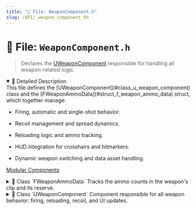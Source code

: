 ```yaml
---
title: "📄 File: WeaponComponent.h"
slug: /API/_weapon_component_8h
---
```


# 📄 File: `WeaponComponent.h`

> Declares the [UWeaponComponent](#class_u_weapon_component) responsible for handling all weapon-related logic.

<details open>
<summary>📝 Detailed Description</summary>
This file defines the [UWeaponComponent](#class_u_weapon_component) class and the [FWeaponAmmoData](#struct_f_weapon_ammo_data) struct, which together manage:

* Firing, automatic and single-shot behavior.

* Recoil management and spread dynamics.

* Reloading logic and ammo tracking.

* HUD integration for crosshairs and hitmarkers.

* Dynamic weapon switching and data asset handling.

[Modular Components](#group___modular___components)
</details>

<!-- block -->
<details>
<summary>
  📘 Class `FWeaponAmmoData`
  <span class="brief-description-pill">Tracks the ammo counts in the weapon's clip and its reserve.</span>
</summary>

<details open>
<summary>🧍 Members</summary>

<!-- FUNCTIONS -->
<details open>
<summary>⚙️ Functions</summary>

</details>

<!-- VARIABLES -->
<details open>
<summary>📦 Variables</summary>
  <details>
    <summary>
      🧠 <code>CurrentAmmo</code>
      <span class="member-badge kind-variable">variable</span>
      <span class="member-badge section-public-attrib">Public</span>
      <span class="brief-description-pill">Current number of rounds in the clip.</span>
    </summary>
    <p>Current number of rounds in the clip.</p>
  </details>
  <details>
    <summary>
      🧠 <code>ReserveAmmo</code>
      <span class="member-badge kind-variable">variable</span>
      <span class="member-badge section-public-attrib">Public</span>
      <span class="brief-description-pill">Number of rounds available in reserve.</span>
    </summary>
    <p>Number of rounds available in reserve.</p>
  </details>
</details>

</details>

</details>
<!-- block -->

<!-- block -->
<details>
<summary>
  📘 Class `UWeaponComponent`
  <span class="brief-description-pill">Component responsible for all weapon behavior: firing, reloading, recoil, and UI updates.</span>
</summary>

> This component exposes:

* [FireWeapon()](#class_u_weapon_component_1aa9f322fa843b509d339ae30970396dd3) for triggering shots (supports sub-shots via the `SubShotIndex` parameter).

* [ReloadWeapon()](#class_u_weapon_component_1a0cc8cc9981a534155199674703d6a44a) and [FinishReloading()](#class_u_weapon_component_1a8fc78ff182ea627b1f08c68642cb85b1) for handling ammo refill.

* [UpdateCrosshairSpread()](#class_u_weapon_component_1a7441dc2b5b6429fcf4e28440c926f98a) for driving the HUD crosshair based on movement and weapon state.

<details open>
<summary>🧍 Members</summary>

<!-- FUNCTIONS -->
<details open>
<summary>⚙️ Functions</summary>

  <details>
    <summary>
      🧠 <code>UWeaponComponent</code>
      <span class="member-badge kind-function">function</span>
      <span class="member-badge section-public-func">Public</span>
      <span class="brief-description-pill">Constructor that sets default values for this component's properties.</span>
    </summary>

    <p><strong>Parameters:</strong> None</p>

    <hr />
    <p><strong>📄 Source:</strong> <code>Source/TimeAssassin/WeaponComponent.cpp</code> (lines 23–33)</p>
    <ExpandableCodeBlock code={`UWeaponComponent::UWeaponComponent()
{
	// Set this component to be initialized when the game starts, and to be ticked every frame.  You can turn these features
	// off to improve performance if you don't need them.
	// 
	// Turn *off* ticking until someone sets a valid widget
	PrimaryComponentTick.bCanEverTick = true;

	PrimaryComponentTick.bStartWithTickEnabled = true;
	// ...
}`} language="cpp" previewLines={15} />

  </details>
  <details>
    <summary>
      🧠 <code>FireWeapon</code>
      <span class="member-badge kind-function">function</span>
      <span class="member-badge section-public-func">Public</span>
      <span class="brief-description-pill">Fire a single shot or sub-shot.</span>
    </summary>

    <p><strong>Parameters:</strong></p>
    <ul>
        <li><code>int32 SubShotIndex</code> – Index to support multi-projectile weapons (e.g. shotgun pellets).</li>
        <li><code>float SimulatedTime</code> – Used for replicated fire timing; defaults to local time.</li>
    </ul>

    <hr />
    <p><strong>📄 Source:</strong> <code>Source/TimeAssassin/WeaponComponent.cpp</code> (lines 345–588)</p>
    <ExpandableCodeBlock code={`void UWeaponComponent::FireWeapon(int32 SubShotIndex, float SimulatedTime)
{
	if (!WeaponData)
	{
		UE_LOG(LogTemp, Warning, TEXT("FireWeapon: No WeaponData assigned!"));
		return;
	}
	if (!GetOwner())
	{
		UE_LOG(LogTemp, Warning, TEXT("FireWeapon: No owner assigned!"));
		return;
	}
	if (!WeaponData || !GetOwner()) return;

	if (!CanFire())
	{
		UE_LOG(LogTemp, Warning, TEXT("FireWeapon: Cannot fire yet!"));
		return;
	}

	if (!CachedHUD.IsValid())
	{
		UE_LOG(LogTemp, Warning, TEXT("FireWeapon: No HUD widget assigned!"));
		if (APlayerController* PC = Cast<APlayerController>(GetOwner()->GetInstigatorController()))
		{
			if (AGameHUD* GameHUD = Cast<AGameHUD>(PC->GetHUD()))
			{
				CachedHUD = GameHUD->GetHUDWidget();
				UE_LOG(LogTemp, Log, TEXT("FireWeapon: Retrieved HUD widget from GameHUD."));
			}
		}
	}

	// === Fire Rate Debug ===
	static float LastLoggedShotTime = -1.0f;

	if (SimulatedTime > 0.f)
	{
		if (LastLoggedShotTime >= 0.f)
		{
			const float Interval = SimulatedTime - LastLoggedShotTime;
			const float ActualRPM = 60.f / Interval;

			UE_LOG(LogTemp, Warning, TEXT("[Fire] Simulated Shot at %.4f"), SimulatedTime);
			UE_LOG(LogTemp, Log, TEXT("[FireRate Debug] Interval: %.4f s | Actual RPM: %.1f"), Interval, ActualRPM);

			const float ExpectedInterval = 60.f / WeaponData->FireRate;
			const float Drift = FMath::Abs(Interval - ExpectedInterval);

			if (Drift > 0.0005f) // (More precise threshold for high RPM)
			{
				UE_LOG(LogTemp, Warning, TEXT("?? RPM Drift! ? = %.4f (Expected: %.4f)"), Drift, ExpectedInterval);
			}
		}

		LastLoggedShotTime = SimulatedTime;
	}

	

	AActor* Owner = GetOwner();

	FVector ViewLocation;
	FRotator ViewRotation;

	// Get viewpoint from controller (player or AI)
	if (APawn* PawnOwner = Cast<APawn>(Owner))
	{
		AController* Controller = PawnOwner->GetController();
		if (Controller)
		{
			Controller->GetPlayerViewPoint(ViewLocation, ViewRotation);
		}
		else
		{
			ViewLocation = Owner->GetActorLocation();
			ViewRotation = Owner->GetActorRotation();
		}
	}
	else
	{
		ViewLocation = Owner->GetActorLocation();
		ViewRotation = Owner->GetActorRotation();
	}

	FVector Start = ViewLocation;
	FVector ShootDir = ViewRotation.Vector();

	const int32 PatternIndex = CurrentSprayIndex + SubShotIndex;

	// === APPLY SPRAY PATTERN TO BULLETS ===
	if (WeaponData && WeaponData->SprayPattern.IsValidIndex(PatternIndex))
	{
		const FVector2D Point = WeaponData->SprayPattern[PatternIndex];
		const FRotator PatternRot(Point.Y * WeaponData->BulletPatternMultiplier, Point.X * WeaponData->BulletPatternMultiplier, 0.f);
		FRotator BulletAim = ViewRotation + PatternRot;
		ShootDir = BulletAim.Vector();
		
	}

	// === RANDOM SPREAD ===
	if (WeaponData && CurrentSpread > 0.f)
	{
		float HalfAngle = FMath::DegreesToRadians(CurrentSpread * 0.5f);
		ShootDir = FMath::VRandCone(ShootDir, HalfAngle);

		UE_LOG(LogTemp, Log, TEXT("ShootDir with spread: %s"), *ShootDir.ToString());
	}

	FVector End = Start + ShootDir * WeaponData->TraceDistance;

	FHitResult Hit;
	FCollisionQueryParams Params;
	Params.AddIgnoredActor(Owner);

	const bool bHit = GetWorld()->LineTraceSingleByChannel(Hit, Start, End, ECC_Visibility, Params);
	const FVector ImpactPoint = bHit ? Hit.ImpactPoint : End;

	// === APPLY CAMERA RECOIL ===
	if (WeaponData && WeaponData->SprayPattern.IsValidIndex(CurrentSprayIndex))
	{
		const FVector2D Point = WeaponData->SprayPattern[CurrentSprayIndex];
		const FVector2D NextPoint = WeaponData->SprayPattern.IsValidIndex(CurrentSprayIndex + 1) ? WeaponData->SprayPattern[CurrentSprayIndex + 1] : Point;
		FVector2D PatternDelta = NextPoint - Point;

		// === FOV Punch ===
		if (WeaponData)
		{
			CurrentFOVOffset = WeaponData->FOVPunchAmount;
			FOVPunchElapsed = 0.f;
			bFOVPunchActive = true;
		}

		const float CM = WeaponData->CameraRecoilMultiplier;
		if (APawn* P = Cast<APawn>(GetOwner()))
		{
			if (APlayerController* PC = Cast<APlayerController>(P->GetController()))
			{
				PC->AddPitchInput(-PatternDelta.Y * CM);
				PC->AddYawInput(PatternDelta.X * CM);
			}
		}

		GetWorld()->GetTimerManager().ClearTimer(RecoilResetTimer);
		GetWorld()->GetTimerManager().SetTimer(
			RecoilResetTimer,
			this,
			&UWeaponComponent::ResetRecoilPattern,
			RecoilResetDelay,
			false
		);
	}

	// Visual Debug
	//const FColor LineColor = bHit ? FColor::Green : FColor::Red;
	//DrawDebugLine(GetWorld(), Start, ImpactPoint, LineColor, false, 1.0f, 0, 1.5f);

	if (bHit)
	{
		DrawDebugSphere(GetWorld(), ImpactPoint, 8.0f, 12, FColor::Yellow, false, 1.0f);
		UE_LOG(LogTemp, Log, TEXT("Hit Actor: %s at %s"), *Hit.GetActor()->GetName(), *ImpactPoint.ToString());
	}

	// Replay Recording
	if (UReplayRecorderComponent* Recorder = Owner->FindComponentByClass<UReplayRecorderComponent>())
	{
		Recorder->AddActionFlag(EReplayActionFlags::FiredWeapon);

		FRecordedShot NewShot;
		NewShot.ShotIndex = CurrentSprayIndex;
		NewShot.ViewLocation = ViewLocation;
		NewShot.ImpactLocation = ImpactPoint;
		NewShot.bHit = bHit;
		NewShot.ShotDirection = ShootDir.Rotation();
		NewShot.WeaponUsed = WeaponData;

		if (bHit && Hit.GetActor()->GetClass()->ImplementsInterface(UDamageableInterface::StaticClass()))
		{
			UE_LOG(LogTemp, Warning, TEXT("Hit Actor New Shot: %s at %s"), *Hit.GetActor()->GetName(), *ImpactPoint.ToString());

			if (ATemporalCharacter* Ghost = Cast<ATemporalCharacter>(Hit.GetActor()))
			{
				NewShot.HitGhostID = Ghost->GhostID;
			}
			NewShot.HitActor = Hit.GetActor();
			NewShot.HitBoneName = Hit.BoneName;
		}

		Recorder->CaptureShotData(NewShot);
	}

	// Apply Damage
	if (bHit && Hit.GetActor() && Hit.GetActor()->GetClass()->ImplementsInterface(UDamageableInterface::StaticClass()))
	{
		FDamageInfo DamageInfo;
		DamageInfo.DamageAmount = WeaponData->Damage;
		DamageInfo.Instigator = Owner;
		DamageInfo.HitLocation = ImpactPoint;
		DamageInfo.ShotDirection = ShootDir;
		DamageInfo.DamageType = WeaponData->DamageType;
		DamageInfo.HitBoneName = Hit.BoneName;

		if (Hit.BoneName == FName("head"))
		{
			DamageInfo.DamageTags.AddTag(TAG_Damage_Critical);
			DamageInfo.DamageTags.AddTag(TAG_Damage_Headshot);
		}

		IDamageableInterface::Execute_TakeDamage(Hit.GetActor(), DamageInfo);

	}

	// Mark that we're shooting (for visual crosshair expansion)
	bIsShooting = true;
	ShootingCooldownTimer = 0.2f;

	// Increase bloom
	if (WeaponData)
	{
		CurrentSpread += WeaponData->FireSpread;
		CurrentSpread = FMath::Clamp(CurrentSpread, WeaponData->MinSpread, WeaponData->MaxSpread);

		UE_LOG(LogTemp, Log, TEXT("Current Spread: %.2f"), CurrentSpread);
	}

	if (!WeaponData->bInfiniteMag)
	{
		CurrentMagAmmo--;
	}

	CachedHUD->UpdateAmmoDisplay(CurrentMagAmmo, CurrentReserveAmmo);

	CurrentSprayIndex++; // Advance index per shot

	// Clamp to stay within the spray pattern length (Loops back to start)
	if (WeaponData && WeaponData->SprayPattern.Num() > 0)
	{
		CurrentSprayIndex = CurrentSprayIndex % WeaponData->SprayPattern.Num();
	}

	LastFireTime = GetWorld()->GetTimeSeconds();
}`} language="cpp" previewLines={15} />

  </details>
  <details>
    <summary>
      🧠 <code>ResetRecoilPattern</code>
      <span class="member-badge kind-function">function</span>
      <span class="member-badge section-public-func">Public</span>
      <span class="brief-description-pill">Reset the recoil pattern to its starting index.</span>
    </summary>

    <p><strong>Parameters:</strong> None</p>

    <hr />
    <p><strong>📄 Source:</strong> <code>Source/TimeAssassin/WeaponComponent.cpp</code> (lines 590–596)</p>
    <ExpandableCodeBlock code={`void UWeaponComponent::ResetRecoilPattern()
{
	// Reset your current recoil index or logic here
	CurrentSprayIndex = 0;

	UE_LOG(LogTemp, Log, TEXT("Recoil pattern reset."));
}`} language="cpp" previewLines={15} />

  </details>
  <details>
    <summary>
      🧠 <code>StartFiring</code>
      <span class="member-badge kind-function">function</span>
      <span class="member-badge section-public-func">Public</span>
      <span class="brief-description-pill">Begin continuous fire (for automatic weapons).</span>
    </summary>

    <p><strong>Parameters:</strong> None</p>

    <hr />
    <p><strong>📄 Source:</strong> <code>Source/TimeAssassin/WeaponComponent.cpp</code> (lines 598–616)</p>
    <ExpandableCodeBlock code={`void UWeaponComponent::StartFiring()
{
	bWantsToFire = true;
	bIsFiring = true;
	ShootingCooldownTimer = 0.2f; // Reset cooldown

	if (!WeaponData) return;

	// Immediately fire once for responsiveness (especially semi-auto)
	FireWeapon();
	

	// Reset accumulator so auto-fire starts clean
	FireAccumulator = 0.0f;
	bHasFiredThisPress = true;

}`} language="cpp" previewLines={15} />

  </details>
  <details>
    <summary>
      🧠 <code>StopFiring</code>
      <span class="member-badge kind-function">function</span>
      <span class="member-badge section-public-func">Public</span>
      <span class="brief-description-pill">Cease continuous fire.</span>
    </summary>

    <p><strong>Parameters:</strong> None</p>

    <hr />
    <p><strong>📄 Source:</strong> <code>Source/TimeAssassin/WeaponComponent.cpp</code> (lines 618–626)</p>
    <ExpandableCodeBlock code={`void UWeaponComponent::StopFiring()
{
	bWantsToFire = false;
	bIsFiring = false;
	bHasFiredThisPress = false;

	// Reset accumulator to avoid unintended carry-over
	FireAccumulator = 0.0f;
}`} language="cpp" previewLines={15} />

  </details>
  <details>
    <summary>
      🧠 <code>HandleAutomaticFire</code>
      <span class="member-badge kind-function">function</span>
      <span class="member-badge section-public-func">Public</span>
      <span class="brief-description-pill">Called on each tick to handle automatic fire logic when [StartFiring()](#class_u_weapon_component_1a66deae0daed8099b90eb3c55943aa587) has been invoked.</span>
    </summary>

    <p><strong>Parameters:</strong> None</p>

    <hr />
    <p><strong>📄 Source:</strong> <code>Source/TimeAssassin/WeaponComponent.cpp</code> (lines 628–633)</p>
    <ExpandableCodeBlock code={`void UWeaponComponent::HandleAutomaticFire()
{
	if (!bIsFiring || !WeaponData) return;

	FireWeapon();
}`} language="cpp" previewLines={15} />

  </details>
  <details>
    <summary>
      🧠 <code>ReloadWeapon</code>
      <span class="member-badge kind-function">function</span>
      <span class="member-badge section-public-func">Public</span>
      <span class="brief-description-pill">Reload the weapon's clip if reserve ammo is available.</span>
    </summary>

    <p><strong>Parameters:</strong> None</p>

    <hr />
    <p><strong>📄 Source:</strong> <code>Source/TimeAssassin/WeaponComponent.cpp</code> (lines 635–644)</p>
    <ExpandableCodeBlock code={`void UWeaponComponent::ReloadWeapon()
{
	if (bIsReloading || !WeaponData) return;

	const int32 Needed = WeaponData->MagSize - CurrentMagAmmo;
	if (Needed <= 0 || CurrentReserveAmmo <= 0) return;

	bIsReloading = true;
	GetWorld()->GetTimerManager().SetTimer(ReloadTimer, this, &UWeaponComponent::FinishReloading, WeaponData->bInstantReload ? 0.001f : WeaponData->ReloadDuration, false);
}`} language="cpp" previewLines={15} />

  </details>
  <details>
    <summary>
      🧠 <code>FinishReloading</code>
      <span class="member-badge kind-function">function</span>
      <span class="member-badge section-public-func">Public</span>
      <span class="brief-description-pill">Finalize the reload, updating clip and reserve ammo counts.</span>
    </summary>

    <p><strong>Parameters:</strong> None</p>

    <hr />
    <p><strong>📄 Source:</strong> <code>Source/TimeAssassin/WeaponComponent.cpp</code> (lines 645–665)</p>
    <ExpandableCodeBlock code={`void UWeaponComponent::FinishReloading()
{
	if (!WeaponData || !CachedHUD.IsValid()) return;

	const int32 Needed = WeaponData->MagSize - CurrentMagAmmo;
	const int32 ToReload = FMath::Min(Needed, CurrentReserveAmmo);

	CurrentMagAmmo += ToReload;

	if (!WeaponData->bInfiniteAmmo)
	{
		CurrentReserveAmmo -= ToReload;
	}

	CachedHUD->UpdateAmmoDisplay(CurrentMagAmmo, CurrentReserveAmmo);

	bIsReloading = false;

	UE_LOG(LogTemp, Log, TEXT("Reloaded %d bullets. Clip: %d / Reserve: %d"), ToReload, CurrentMagAmmo, CurrentReserveAmmo);
}`} language="cpp" previewLines={15} />

  </details>
  <details>
    <summary>
      🧠 <code>GetCrosshairOffset</code>
      <span class="member-badge kind-function">function</span>
      <span class="member-badge section-public-func">Public</span>
      <span class="brief-description-pill">Retrieve the current pixel offset used by the crosshair.</span>
    </summary>

    <p><strong>Parameters:</strong> None</p>

    <hr />
    <p><strong>📄 Source:</strong> <code>Source/TimeAssassin/WeaponComponent.cpp</code> (lines 260–265)</p>
    <ExpandableCodeBlock code={`float UWeaponComponent::GetCrosshairOffset() const
{
	// Converts spread (degrees) to pixels � tune this multiplier!
	const float PixelMultiplier = 8.0f;
	return CurrentSpread * PixelMultiplier;
}`} language="cpp" previewLines={15} />

  </details>
  <details>
    <summary>
      🧠 <code>SetGameHUDWidget</code>
      <span class="member-badge kind-function">function</span>
      <span class="member-badge section-public-func">Public</span>
      <span class="brief-description-pill">Assign the main HUD widget once the player controller has initialized it.</span>
    </summary>

    <p><strong>Parameters:</strong></p>
    <ul>
        <li><code>* InHUD</code> – Reference to the player's HUD widget.</li>
    </ul>

    <hr />
    <p><strong>📄 Source:</strong> <code>Source/TimeAssassin/WeaponComponent.cpp</code> (lines 267–270)</p>
    <ExpandableCodeBlock code={`void UWeaponComponent::SetGameHUDWidget(UGameHUDWidget* InHUD)
{
	CachedHUD = InHUD;
}`} language="cpp" previewLines={15} />

  </details>
  <details>
    <summary>
      🧠 <code>SetCrosshairWidget</code>
      <span class="member-badge kind-function">function</span>
      <span class="member-badge section-public-func">Public</span>
      <span class="brief-description-pill">Provide the crosshair widget for dynamic spread updates.</span>
    </summary>

    <p><strong>Parameters:</strong></p>
    <ul>
        <li><code>* InWidget</code> – The crosshair UI widget instance.</li>
    </ul>

    <hr />
    <p><strong>📄 Source:</strong> <code>Source/TimeAssassin/WeaponComponent.cpp</code> (lines 272–281)</p>
    <ExpandableCodeBlock code={`void UWeaponComponent::SetCrosshairWidget(UCrosshairWidget* InWidget)
{
	CrosshairWidgetRef = InWidget;

	// Do one immediate update to lay down the crosshair
	if (IsValid(InWidget))
	{
		UpdateCrosshairSpread(0.f);
	}
}`} language="cpp" previewLines={15} />

  </details>
  <details>
    <summary>
      🧠 <code>SetHitmarkerWidget</code>
      <span class="member-badge kind-function">function</span>
      <span class="member-badge section-public-func">Public</span>
      <span class="brief-description-pill">Provide the hitmarker widget to display impacts.</span>
    </summary>

    <p><strong>Parameters:</strong></p>
    <ul>
        <li><code>* InWidget</code> – The hitmarker UI widget instance.</li>
    </ul>

    <hr />
    <p><strong>📄 Source:</strong> <code>Source/TimeAssassin/WeaponComponent.cpp</code> (lines 283–286)</p>
    <ExpandableCodeBlock code={`void UWeaponComponent::SetHitmarkerWidget(UHitmarkerWidget* InWidget)
{
	HitmarkerWidgetRef = InWidget;
}`} language="cpp" previewLines={15} />

  </details>
  <details>
    <summary>
      🧠 <code>GetCurrentSpread</code>
      <span class="member-badge kind-function">function</span>
      <span class="member-badge section-public-func">Public</span>
      <span class="brief-description-pill">Returns the current spread value (degrees) for UI or recoil logic.</span>
    </summary>

    <p><strong>Parameters:</strong> None</p>

    <hr />
    <p><strong>📄 Source:</strong> <code>Source/TimeAssassin/WeaponComponent.h</code> (lines 169–169)</p>
    <ExpandableCodeBlock code={`	float GetCurrentSpread() const { return CurrentSpread; }`} language="cpp" previewLines={15} />

  </details>
  <details>
    <summary>
      🧠 <code>GetAmmoCounts</code>
      <span class="member-badge kind-function">function</span>
      <span class="member-badge section-public-func">Public</span>
      <span class="brief-description-pill">Query the current ammo counts.</span>
    </summary>

    <p><strong>Parameters:</strong></p>
    <ul>
        <li><code>int32 & OutClip</code> – Receives the number of rounds in the clip.</li>
        <li><code>int32 & OutReserve</code> – Receives the number of rounds in reserve.</li>
    </ul>

    <hr />
    <p><strong>📄 Source:</strong> <code>Source/TimeAssassin/WeaponComponent.cpp</code> (lines 288–292)</p>
    <ExpandableCodeBlock code={`void UWeaponComponent::GetAmmoCounts(int32& OutClip, int32& OutReserve) const
{
	OutClip = CurrentMagAmmo;
	OutReserve = CurrentReserveAmmo;
}`} language="cpp" previewLines={15} />

  </details>
  <details>
    <summary>
      🧠 <code>SetWeaponData</code>
      <span class="member-badge kind-function">function</span>
      <span class="member-badge section-public-func">Public</span>
      <span class="brief-description-pill">Switch to a different weapon data asset at runtime.</span>
    </summary>

    <p><strong>Parameters:</strong></p>
    <ul>
        <li><code>* NewWeaponData</code> – The new weapon configuration asset.</li>
    </ul>

    <hr />
    <p><strong>📄 Source:</strong> <code>Source/TimeAssassin/WeaponComponent.cpp</code> (lines 294–343)</p>
    <ExpandableCodeBlock code={`void UWeaponComponent::SetWeaponData(UWeaponDataAsset* NewWeaponData)
{
	if (!NewWeaponData)
	{
		UE_LOG(LogTemp, Warning, TEXT("SetWeaponData: NewWeaponData is null!"));
		return;
	}

	// Save current weapon ammo
	if (WeaponData)
	{
		AmmoMap.FindOrAdd(WeaponData) = { CurrentMagAmmo, CurrentReserveAmmo };
	}

	WeaponData = NewWeaponData;

	// Load ammo for the new weapon
	FWeaponAmmoData* Stored = AmmoMap.Find(WeaponData);
	if (Stored)
	{
		CurrentMagAmmo = Stored->CurrentAmmo;
		CurrentReserveAmmo = Stored->ReserveAmmo;
	}
	else
	{
		// First time equipping this weapon
		CurrentMagAmmo = WeaponData->MagSize;
		CurrentReserveAmmo = WeaponData->MaxReserveAmmo;
	}
	
	if (CrosshairWidgetRef.IsValid() && CachedHUD.IsValid())
	{
		CachedHUD->UpdateAmmoDisplay(CurrentMagAmmo, CurrentReserveAmmo);
	}
	else
	{
		if (!CrosshairWidgetRef.IsValid())
			UE_LOG(LogTemp, Warning, TEXT("SetWeaponData: CrosshairWidget is not valid!"));

		if (!CachedHUD.IsValid())
			UE_LOG(LogTemp, Warning, TEXT("SetWeaponData: CachedHUD is not valid!"));
	}

	CurrentSprayIndex = 0;
	UE_LOG(LogTemp, Log, TEXT("Weapon data set: %s"), *WeaponData->GetName());

	UE_LOG(LogTemp, Log, TEXT("Weapon: %s | Ammo: %d / %d"),
		*WeaponData->GetName(), CurrentMagAmmo, CurrentReserveAmmo);
}`} language="cpp" previewLines={15} />

  </details>
  <details>
    <summary>
      🧠 <code>BeginPlay</code>
      <span class="member-badge kind-function">function</span>
      <span class="member-badge section-protected-func">Protected</span>
      <span class="brief-description-pill">Called when the game starts; initializes ammo and HUD references.</span>
    </summary>

    <p><strong>Parameters:</strong> None</p>

    <hr />
    <p><strong>📄 Source:</strong> <code>Source/TimeAssassin/WeaponComponent.cpp</code> (lines 37–82)</p>
    <ExpandableCodeBlock code={`void UWeaponComponent::BeginPlay()
{
	Super::BeginPlay();

	SetComponentTickEnabled(true);
	PrimaryComponentTick.bStartWithTickEnabled = true;

	CachedCharacter = Cast<ATACharacter>(GetOwner());
	if (!CachedCharacter)
	{
		UE_LOG(LogTemp, Error, TEXT("WeaponComponent: Could not cast owner to ATACharacter."));
	}

	if (WeaponData)
	{
		CurrentMagAmmo = WeaponData->MagSize;
		CurrentReserveAmmo = WeaponData->MaxReserveAmmo;
	}

	if (!CachedHUD.IsValid())
	{
		UE_LOG(LogTemp, Warning, TEXT("BeginPlay: No HUD widget assigned!"));
		if (APlayerController* PC = Cast<APlayerController>(Cast<APawn>(GetOwner())->GetController()))
		{
			if (AGameHUD* GameHUD = Cast<AGameHUD>(PC->GetHUD()))
			{
				CachedHUD = GameHUD->GetHUDWidget();
				UE_LOG(LogTemp, Log, TEXT("BeginPlay: Retrieved HUD widget from GameHUD."));
			}
			else
			{
				UE_LOG(LogTemp, Error, TEXT("BeginPlay: No GameHUD found for owner!"));
			}
		}
		else
		{
			UE_LOG(LogTemp, Error, TEXT("BeginPlay: No PlayerController found for owner!"));
		}
	}

	if (CachedHUD.IsValid() && WeaponData)
	{
		CachedHUD->UpdateAmmoDisplay(CurrentMagAmmo, CurrentReserveAmmo);
	}
	
}`} language="cpp" previewLines={15} />

  </details>
  <details>
    <summary>
      🧠 <code>TickComponent</code>
      <span class="member-badge kind-function">function</span>
      <span class="member-badge section-protected-func">Protected</span>
      <span class="brief-description-pill">Per-frame update.</span>
    </summary>

    <p><strong>Parameters:</strong> None</p>

    <hr />
    <p><strong>📄 Source:</strong> <code>Source/TimeAssassin/WeaponComponent.cpp</code> (lines 84–188)</p>
    <ExpandableCodeBlock code={`void UWeaponComponent::TickComponent(float DeltaTime, ELevelTick TickType, FActorComponentTickFunction* ThisTickFunction)
{
	Super::TickComponent(DeltaTime, TickType, ThisTickFunction);

	UCrosshairWidget* Widget = CrosshairWidgetRef.Get();
	if (!IsValid(Widget) || !CachedCharacter || !WeaponData)
	{
		//SetComponentTickEnabled(false);
		return;
	}

	if (!CachedHUD.IsValid())
	{
		UE_LOG(LogTemp, Warning, TEXT("FireWeapon: No HUD widget assigned!"));
		if (APlayerController* PC = Cast<APlayerController>(GetOwner()->GetInstigatorController()))
		{
			if (AGameHUD* GameHUD = Cast<AGameHUD>(PC->GetHUD()))
			{
				CachedHUD = GameHUD->GetHUDWidget();
				UE_LOG(LogTemp, Log, TEXT("FireWeapon: Retrieved HUD widget from GameHUD."));
			}
		}
	}

	UpdateCrosshairSpread(DeltaTime);

	// === Only handle firing logic if allowed ===
	// === Only handle auto-fire logic ===
	if (WeaponData && bIsFiring && bWantsToFire && WeaponData->bIsAutomatic)
	{
		const float FireInterval = 60.0f / WeaponData->FireRate;
		const float CurrentTime = GetWorld()->GetTimeSeconds();

		float SimulatedTime = LastFireTime;
		int32 MaxShotsPerFrame = 10;
		int32 SubShotIndex = 0;

		while ((SimulatedTime + FireInterval) <= CurrentTime && SubShotIndex < MaxShotsPerFrame)
		{
			SimulatedTime += FireInterval;
			FireWeapon(SubShotIndex, SimulatedTime);
			SubShotIndex++;
		}

		LastFireTime = SimulatedTime;
	}

	if (bIsShooting)
	{
		ShootingCooldownTimer -= DeltaTime;
		if (ShootingCooldownTimer <= 0.f)
		{
			bIsShooting = false;
		}
	}

	// Recover spread
	if (!bIsFiring && WeaponData && CurrentSpread > WeaponData->MinSpread)
	{
		CurrentSpread -= WeaponData->SpreadRecoveryRate * DeltaTime;
		CurrentSpread = FMath::Max(CurrentSpread, WeaponData->MinSpread);
	}

	// Push to crosshair
	if (CrosshairWidgetRef.IsValid() && WeaponData)
	{
		const float SpreadPixelsPerDegree = 8.0f; // tweak this as needed
		float PixelOffset = CurrentSpread * SpreadPixelsPerDegree;

		CrosshairWidgetRef->SetCrosshairOffset(PixelOffset);
	}

	// === FOV PUNCH ===
	if (APawn* Pawn = Cast<APawn>(GetOwner()))
	{
		if (APlayerController* PC = Cast<APlayerController>(Pawn->GetController()))
		{
			if (PC->PlayerCameraManager)
			{
				const float DefaultFOV = PC->PlayerCameraManager->DefaultFOV;

				if (bFOVPunchActive)
				{
					FOVPunchElapsed += DeltaTime;
					const float Alpha = FMath::Clamp(FOVPunchElapsed / FOVPunchDuration, 0.f, 1.f);
					const float EaseAlpha = FMath::InterpEaseOut(1.f, 0.f, Alpha, FOVEaseExponent); // goes from 1 -> 0
					const float NewFOV = DefaultFOV + (CurrentFOVOffset * EaseAlpha);

					PC->PlayerCameraManager->SetFOV(NewFOV);

					if (Alpha >= 1.f)
					{
						// Done easing back
						bFOVPunchActive = false;
						CurrentFOVOffset = 0.f;
						FOVPunchElapsed = 0.f;
						PC->PlayerCameraManager->SetFOV(DefaultFOV);
					}
				}
			}
		}
	}

}`} language="cpp" previewLines={15} />

  </details>
  <details>
    <summary>
      🧠 <code>InitializeComponent</code>
      <span class="member-badge kind-function">function</span>
      <span class="member-badge section-protected-func">Protected</span>
      <span class="brief-description-pill">Called once the component is registered; ensures any Blueprint wiring occurs.</span>
    </summary>

    <p><strong>Parameters:</strong> None</p>

    <hr />
    <p><strong>📄 Source:</strong> <code>Source/TimeAssassin/WeaponComponent.cpp</code> (lines 190–211)</p>
    <ExpandableCodeBlock code={`void UWeaponComponent::InitializeComponent()
{
	Super::InitializeComponent();

	UE_LOG(LogTemp, Log, TEXT("InitializeComponent: %s"), *GetName());

	// Force C++ defaults *after* any Blueprint wiring
	PrimaryComponentTick.bCanEverTick = true;
	PrimaryComponentTick.bStartWithTickEnabled = true;
	SetComponentTickEnabled(true);

	UE_LOG(LogTemp, Log, TEXT(
		"InitializeComponent: bCanEverTick=%d  bStartWithTickEnabled=%d  IsTickEnabled=%d"
	),
		PrimaryComponentTick.bCanEverTick,
		PrimaryComponentTick.bStartWithTickEnabled,
		PrimaryComponentTick.IsTickFunctionEnabled()
	);

}`} language="cpp" previewLines={15} />

  </details>
  <details>
    <summary>
      🧠 <code>CanFire</code>
      <span class="member-badge kind-function">function</span>
      <span class="member-badge section-protected-func">Protected</span>
      <span class="brief-description-pill">Checks whether the weapon can currently fire.</span>
    </summary>

    <p><strong>Parameters:</strong> None</p>

    <hr />
    <p><strong>📄 Source:</strong> <code>Source/TimeAssassin/WeaponComponent.cpp</code> (lines 213–230)</p>
    <ExpandableCodeBlock code={`bool UWeaponComponent::CanFire() const
{
	if (!WeaponData || !GetWorld() || bIsReloading)
		return false;

	if (CurrentMagAmmo <= 0)
	{
		if (WeaponData->bAutoReload && CurrentReserveAmmo > 0)
		{
			// Auto-reload if enabled and reserve ammo is available
			CachedCharacter->HandleReload();
			return false; // Can't fire while reloading
		}
		return false; // No ammo in mag and not reloading
	}

	return true;
}`} language="cpp" previewLines={15} />

  </details>
  <details>
    <summary>
      🧠 <code>UpdateCrosshairSpread</code>
      <span class="member-badge kind-function">function</span>
      <span class="member-badge section-protected-func">Protected</span>
      <span class="brief-description-pill">Adjusts the player's crosshair spread based on movement, firing, and reload state.</span>
    </summary>

    <p><strong>Parameters:</strong></p>
    <ul>
        <li><code>float DeltaTime</code> – Time since last tick.</li>
    </ul>

    <hr />
    <p><strong>📄 Source:</strong> <code>Source/TimeAssassin/WeaponComponent.cpp</code> (lines 232–257)</p>
    <ExpandableCodeBlock code={`void UWeaponComponent::UpdateCrosshairSpread(float DeltaTime)
{
	if (!CrosshairWidgetRef.IsValid() || !CachedCharacter || !WeaponData) return;

	TargetSpread = WeaponData->IdleSpread;

	if (CachedCharacter->bIsMoving)
		TargetSpread += WeaponData->WalkSpread;

	if (CachedCharacter->bIsAirborne)
		TargetSpread += WeaponData->AirborneSpread;

	if (CachedCharacter->bIsJumping)
		TargetSpread += WeaponData->JumpSpread;

	if (bIsReloading)
		TargetSpread += WeaponData->ReloadingSpread;

	if (bIsShooting)
		TargetSpread += WeaponData->FireSpread;

	CurrentSpread = FMath::FInterpTo(CurrentSpread, TargetSpread, DeltaTime, WeaponData->SpreadRecoveryRate);

	const float PixelsPerUnit = 8.0f;
	CrosshairWidgetRef->SetCrosshairOffset(CurrentSpread * PixelsPerUnit);
}`} language="cpp" previewLines={15} />

  </details>

</details>

<!-- VARIABLES -->
<details open>
<summary>📦 Variables</summary>
  <details>
    <summary>
      🧠 <code>WeaponData</code>
      <span class="member-badge kind-variable">variable</span>
      <span class="member-badge section-public-attrib">Public</span>
      <span class="brief-description-pill">Data asset defining weapon parameters: damage, fire rate, spread, etc.</span>
    </summary>
    <p>Data asset defining weapon parameters: damage, fire rate, spread, etc.</p>
  </details>
  <details>
    <summary>
      🧠 <code>RecoilResetDelay</code>
      <span class="member-badge kind-variable">variable</span>
      <span class="member-badge section-public-attrib">Public</span>
      <span class="brief-description-pill">Seconds after stopping fire before recoil pattern resets.</span>
    </summary>
    <p>Seconds after stopping fire before recoil pattern resets.</p>
  </details>
  <details>
    <summary>
      🧠 <code>RecoilRecoverySpeed</code>
      <span class="member-badge kind-variable">variable</span>
      <span class="member-badge section-public-attrib">Public</span>
      <span class="brief-description-pill">Speed at which recoil recovers (higher = faster).</span>
    </summary>
    <p>Speed at which recoil recovers (higher = faster).</p>
  </details>
  <details>
    <summary>
      🧠 <code>RecoilInterpSpeed</code>
      <span class="member-badge kind-variable">variable</span>
      <span class="member-badge section-public-attrib">Public</span>
      <span class="brief-description-pill">Interpolation speed for visual recoil easing.</span>
    </summary>
    <p>Interpolation speed for visual recoil easing.</p>
  </details>
  <details>
    <summary>
      🧠 <code>RecoveryStrength</code>
      <span class="member-badge kind-variable">variable</span>
      <span class="member-badge section-public-attrib">Public</span>
      <span class="brief-description-pill">Degrees/sec strength to recover back to initial aim.</span>
    </summary>
    <p>Degrees/sec strength to recover back to initial aim.</p>
  </details>
  <details>
    <summary>
      🧠 <code>FOVPunchDuration</code>
      <span class="member-badge kind-variable">variable</span>
      <span class="member-badge section-public-attrib">Public</span>
      <span class="brief-description-pill">Duration of the field-of-view punch effect (seconds).</span>
    </summary>
    <p>Duration of the field-of-view punch effect (seconds).</p>
  </details>
  <details>
    <summary>
      🧠 <code>FOVEaseExponent</code>
      <span class="member-badge kind-variable">variable</span>
      <span class="member-badge section-public-attrib">Public</span>
      <span class="brief-description-pill">Exponent for easing the FOV punch (higher = snappier start).</span>
    </summary>
    <p>Exponent for easing the FOV punch (higher = snappier start).</p>
  </details>
  <details>
    <summary>
      🧠 <code>CurrentMagAmmo</code>
      <span class="member-badge kind-variable">variable</span>
      <span class="member-badge section-public-attrib">Public</span>
      <span class="brief-description-pill">Current ammo loaded in the magazine.</span>
    </summary>
    <p>Current ammo loaded in the magazine.</p>
  </details>
  <details>
    <summary>
      🧠 <code>CurrentReserveAmmo</code>
      <span class="member-badge kind-variable">variable</span>
      <span class="member-badge section-public-attrib">Public</span>
      <span class="brief-description-pill">Current reserve ammo count.</span>
    </summary>
    <p>Current reserve ammo count.</p>
  </details>
  <details>
    <summary>
      🧠 <code>bIsReloading</code>
      <span class="member-badge kind-variable">variable</span>
      <span class="member-badge section-public-attrib">Public</span>
      <span class="brief-description-pill">True while a reload sequence is in progress.</span>
    </summary>
    <p>True while a reload sequence is in progress.</p>
  </details>
  <details>
    <summary>
      🧠 <code>CrosshairWidgetRef</code>
      <span class="member-badge kind-variable">variable</span>
      <span class="member-badge section-protected-attrib">Protected</span>
      <span class="brief-description-pill">Weak reference to the crosshair widget for UI updates.</span>
    </summary>
    <p>Weak reference to the crosshair widget for UI updates.</p>
  </details>
  <details>
    <summary>
      🧠 <code>HitmarkerWidgetRef</code>
      <span class="member-badge kind-variable">variable</span>
      <span class="member-badge section-protected-attrib">Protected</span>
      <span class="brief-description-pill">Weak reference to the hitmarker widget for UI updates.</span>
    </summary>
    <p>Weak reference to the hitmarker widget for UI updates.</p>
  </details>
</details>

</details>

</details>
<!-- block -->
